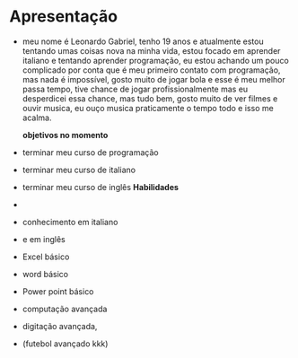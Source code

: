 # Apresentação



* meu nome é Leonardo Gabriel, tenho 19 anos e atualmente estou tentando umas coisas nova na minha vida, estou focado em aprender italiano e tentando aprender programação, eu estou achando um pouco complicado por conta que é meu primeiro contato com programação, mas nada é impossível, gosto muito de jogar bola e esse é meu melhor passa tempo, tive chance de jogar profissionalmente mas eu desperdicei essa chance, mas tudo bem, gosto muito de ver filmes e ouvir musica, eu ouço musica praticamente o tempo todo e isso me acalma.

  **objetivos no momento**

* terminar meu curso de programação

* terminar meu curso de italiano

* terminar meu curso de inglês
  **Habilidades**
                                                                             
* 
  
* conhecimento em italiano

*  e em inglês

*  Excel básico

*  word  básico

*  Power point básico

*  computação avançada

*  digitação avançada,

* (futebol avançado kkk)
